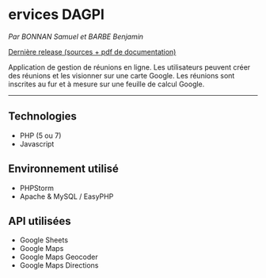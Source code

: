 ervices DAGPI
===================

*Par BONNAN Samuel et BARBE Benjamin*

[Dernière release (sources + pdf de documentation) ](https://github.com/Zouif/DAGPI-Projet---Web-Services/releases/download/1.0/BONNAN-BARBE_Web-Services.zip)

Application de gestion de réunions en ligne.
Les utilisateurs peuvent créer des réunions et les visionner sur une carte Google. Les réunions sont inscrites au fur et à mesure sur une feuille de calcul Google.

----------


Technologies
-------------
* PHP (5 ou 7)
* Javascript

Environnement utilisé
-------------
* PHPStorm
* Apache & MySQL / EasyPHP

API utilisées
-------------
* Google Sheets
* Google Maps
* Google Maps Geocoder
* Google Maps Directions

